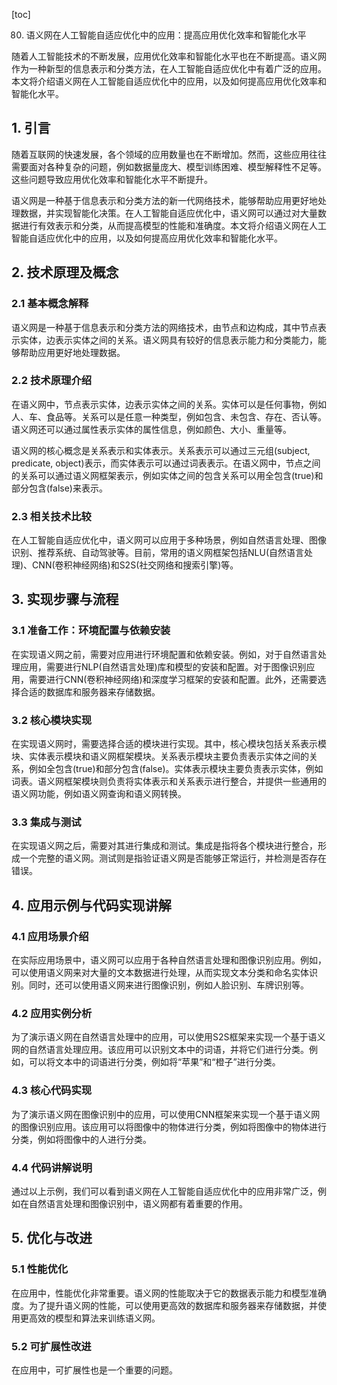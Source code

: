 
[toc]                    
                
                
80. 语义网在人工智能自适应优化中的应用：提高应用优化效率和智能化水平

随着人工智能技术的不断发展，应用优化效率和智能化水平也在不断提高。语义网作为一种新型的信息表示和分类方法，在人工智能自适应优化中有着广泛的应用。本文将介绍语义网在人工智能自适应优化中的应用，以及如何提高应用优化效率和智能化水平。

## 1. 引言

随着互联网的快速发展，各个领域的应用数量也在不断增加。然而，这些应用往往需要面对各种复杂的问题，例如数据量庞大、模型训练困难、模型解释性不足等。这些问题导致应用优化效率和智能化水平不断提升。

语义网是一种基于信息表示和分类方法的新一代网络技术，能够帮助应用更好地处理数据，并实现智能化决策。在人工智能自适应优化中，语义网可以通过对大量数据进行有效表示和分类，从而提高模型的性能和准确度。本文将介绍语义网在人工智能自适应优化中的应用，以及如何提高应用优化效率和智能化水平。

## 2. 技术原理及概念

### 2.1 基本概念解释

语义网是一种基于信息表示和分类方法的网络技术，由节点和边构成，其中节点表示实体，边表示实体之间的关系。语义网具有较好的信息表示能力和分类能力，能够帮助应用更好地处理数据。

### 2.2 技术原理介绍

在语义网中，节点表示实体，边表示实体之间的关系。实体可以是任何事物，例如人、车、食品等。关系可以是任意一种类型，例如包含、未包含、存在、否认等。语义网还可以通过属性表示实体的属性信息，例如颜色、大小、重量等。

语义网的核心概念是关系表示和实体表示。关系表示可以通过三元组(subject, predicate, object)表示，而实体表示可以通过词表表示。在语义网中，节点之间的关系可以通过语义网框架表示，例如实体之间的包含关系可以用全包含(true)和部分包含(false)来表示。

### 2.3 相关技术比较

在人工智能自适应优化中，语义网可以应用于多种场景，例如自然语言处理、图像识别、推荐系统、自动驾驶等。目前，常用的语义网框架包括NLU(自然语言处理)、CNN(卷积神经网络)和S2S(社交网络和搜索引擎)等。

## 3. 实现步骤与流程

### 3.1 准备工作：环境配置与依赖安装

在实现语义网之前，需要对应用进行环境配置和依赖安装。例如，对于自然语言处理应用，需要进行NLP(自然语言处理)库和模型的安装和配置。对于图像识别应用，需要进行CNN(卷积神经网络)和深度学习框架的安装和配置。此外，还需要选择合适的数据库和服务器来存储数据。

### 3.2 核心模块实现

在实现语义网时，需要选择合适的模块进行实现。其中，核心模块包括关系表示模块、实体表示模块和语义网框架模块。关系表示模块主要负责表示实体之间的关系，例如全包含(true)和部分包含(false)。实体表示模块主要负责表示实体，例如词表。语义网框架模块则负责将实体表示和关系表示进行整合，并提供一些通用的语义网功能，例如语义网查询和语义网转换。

### 3.3 集成与测试

在实现语义网之后，需要对其进行集成和测试。集成是指将各个模块进行整合，形成一个完整的语义网。测试则是指验证语义网是否能够正常运行，并检测是否存在错误。

## 4. 应用示例与代码实现讲解

### 4.1 应用场景介绍

在实际应用场景中，语义网可以应用于各种自然语言处理和图像识别应用。例如，可以使用语义网来对大量的文本数据进行处理，从而实现文本分类和命名实体识别。同时，还可以使用语义网来进行图像识别，例如人脸识别、车牌识别等。

### 4.2 应用实例分析

为了演示语义网在自然语言处理中的应用，可以使用S2S框架来实现一个基于语义网的自然语言处理应用。该应用可以识别文本中的词语，并将它们进行分类。例如，可以将文本中的词语进行分类，例如将“苹果”和“橙子”进行分类。

### 4.3 核心代码实现

为了演示语义网在图像识别中的应用，可以使用CNN框架来实现一个基于语义网的图像识别应用。该应用可以将图像中的物体进行分类，例如将图像中的物体进行分类，例如将图像中的人进行分类。

### 4.4 代码讲解说明

通过以上示例，我们可以看到语义网在人工智能自适应优化中的应用非常广泛，例如在自然语言处理和图像识别中，语义网都有着重要的作用。

## 5. 优化与改进

### 5.1 性能优化

在应用中，性能优化非常重要。语义网的性能取决于它的数据表示能力和模型准确度。为了提升语义网的性能，可以使用更高效的数据库和服务器来存储数据，并使用更高效的模型和算法来训练语义网。

### 5.2 可扩展性改进

在应用中，可扩展性也是一个重要的问题。

